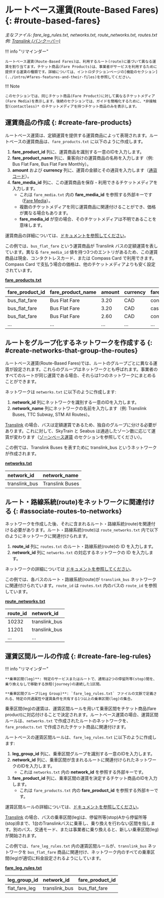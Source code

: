 # ルートベース運賃(Route-Based Fares) {: #route-based-fares}


*主なファイル: fare_leg_rules.txt, networks.txt, route_networks.txt, routes.txt*  
*例: [Translink (バンクーバー)](../intro/#translink-vancouver)*

!!! info "リマインダー"

    ルートベース運賃(Route-Based Fares)は、利用するルート(route)に基づいて異なる運賃を割り当てます。チケット商品(Fare Products)は、事業者がサービスを利用するために提供する運賃の種類です。詳細については、イントロダクションページの[機能のセクション](../intro/#fares-features-and-their-files)を参照してください。

!!! Note

    このセクションでは、同じチケット商品(Fare Product)に対して異なるチケットメディア(Fare Media)を表示します。後続のセクションでは、ガイドを簡略化するために、*非接触型(contactless)* のチケットメディアを持つチケット商品のみを表示します。

## 運賃商品の作成 {: #create-fare-products}


ルートベース運賃は、定額運賃を提供する運賃商品によって表現されます。ルートベースの運賃商品は、`fare_products.txt` に以下のように作成します。

1. **fare_product_id** 列に、運賃商品を識別する一意のIDを入力します。  
2. **fare_product_name** 列に、乗客向けの運賃商品の名称を入力します（例: Bus Flat Fare, Bus Flat Fare Monthly）。  
3. **amount** および **currency** 列に、運賃の金額とその通貨を入力します（[通貨コード](https://en.wikipedia.org/wiki/ISO_4217#Active_codes)）。  
4. **fare_media_id** 列に、この運賃商品を保存・利用できるチケットメディアを入力します。  
    * これは `fare_media.txt` 内の **fare_media_id** を参照する外部キーです（[Fare Media](../fare-media)）。  
    * 複数のチケットメディアを同じ運賃商品に関連付けることができ、価格が異なる場合もあります。  
    * **fare_media_id** が空の場合、そのチケットメディアは不明であることを意味します。

運賃商品の詳細については、[ドキュメントを参照してください](../../../reference/#fare_productstxt)。

この例では、`bus_flat_fare` という運賃商品が Translink バスの定額運賃を表しています。異なる `fare_media_id` 値を持つ3つのエントリがあるため、この運賃商品は現金、コンタクトレスカード、または Compass Card で利用できます。Compass Card で支払う場合の価格は、他のチケットメディアよりも安く設定されています。

[**fare_products.txt**](../../../reference/#fare_productstxt)

| fare_product_id | fare_product_name | amount | currency | fare_media_id |
| :---- | :---- | :---- | :---- | :---- |
| bus_flat_fare | Bus Flat Fare | 3.20 | CAD | contactless |
| bus_flat_fare | Bus Flat Fare | 3.20 | CAD | cash |
| bus_flat_fare | Bus Flat Fare | 2.60 | CAD | compass_card |
| … | … | … | … | … |

## ルートをグループ化するネットワークを作成する {: #create-networks-that-group-the-routes}

ルートベース運賃(Route-Based Fares)では、ルートのグループごとに異なる運賃が設定されます。これらのグループはネットワークとも呼ばれます。事業者のすべてのルートが同じ運賃である場合、それらは1つのネットワークにまとめることができます。

ネットワークは `networks.txt` に以下のように作成します:

1. **network_id** 列にネットワークを識別する一意のIDを入力します。  
2. **network_name** 列にネットワークの名前を入力します（例: Translink Buses, TTC Subway, STM All Routes）。

[Translink](../intro/#translink-vancouver) の場合、バスは定額運賃であるため、独自のグループに分ける必要があります。これに対して、SkyTrain と Seabus は通過したゾーン数に応じて運賃が変わります（[ゾーンベース運賃](../zone-based-fares) のセクションを参照してください）。

この例では、Translink Buses を表すために translink_bus というネットワークが作成されます。

[**networks.txt**](../../../reference/#networkstxt)

| network_id | network_name |
| :---- | :---- |
| translink_bus | Translink Buses |

## ルート・路線系統(route)をネットワークに関連付ける {: #associate-routes-to-networks}


ネットワークを作成した後、それに含まれるルート・路線系統(route)を関連付ける必要があります。ルート・路線系統(route)は `route_networks.txt` 内で以下のようにネットワークに関連付けられます。

1. **route_id** 列に `routes.txt` のルート・路線系統(route)の ID を入力します。  
2. **network_id** 列に `networks.txt` の対応するネットワークの ID を入力します。

ネットワークの詳細については [ドキュメントを参照してください](../../../reference/#networkstxt)。

この例では、各バスのルート・路線系統(route)が `translink_bus` ネットワークに関連付けられています。`route_id` は `routes.txt` 内のバスの `route_id` を参照しています。

[**route_networks.txt**](../../../reference/#route_networkstxt)


| route_id | network_id |
| :---- | :---- |
| 10232 | translink_bus |
| 11201 | translink_bus |
| … | … |

## 運賃区間ルールの作成 {: #create-fare-leg-rules}


!!! info "リマインダー"

    **乗車区間(leg)**: 特定のサービスまたはルートで、通常は2つの停留所等(stop)間を、乗り換えなしで移動する旅程(journey)の連続した1区間。

    **乗車区間グループ(Leg Group)**: `fare_leg_rules.txt` ファイルの文脈で定義される、特定の共通属性や運賃条件を共有する1つ以上の乗車区間(leg)の集合。

乗車区間(leg)の運賃は、運賃区間ルールを用いて乗車区間をチケット商品(fare product)に対応付けることで決定されます。ルートベース運賃の場合、運賃区間ルールは、`networks.txt` で作成されたルートのネットワークを、`fare_products.txt` で作成されたチケット商品に関連付けます。  

ルートベースの運賃区間ルールは、`fare_leg_rules.txt` に以下のように作成します:

1. **leg_group_id** 列に、乗車区間グループを識別する一意のIDを入力します。  
2. **network_id** 列に、乗車区間が含まれるルートに関連付けられたネットワークのIDを入力します。  
    * これは `networks.txt` 内の **network_id** を参照する外部キーです。  
3. **fare_product_id** 列に、乗車区間の運賃を決定するチケット商品のIDを入力します。  
    * これは `fare_products.txt` 内の **fare_product_id** を参照する外部キーです。  

運賃区間ルールの詳細については、[ドキュメントを参照してください](../../../reference/#fare_leg_rulestxt)。  

[Translink](../intro/#translink-vancouver) の場合、バスの乗車区間(leg)は、停留所等(stop)Aから停留所等(stop)Bまで、1台のTranslinkバスに乗車し、乗り換えを行わない区間を指します。別のバス、交通モード、または事業者に乗り換えると、新しい乗車区間(leg)が開始されます。  

この例では、`fare_leg_rules.txt` 内の運賃区間ルールが、`translink_bus` ネットワークを `bus_flat_fare` 商品に関連付け、ネットワーク内のすべての乗車区間(leg)が適切に料金設定されるようにしています。  

[**fare_leg_rules.txt**](../../../reference/#fare_leg_rulestxt)

| leg_group_id | network_id | fare_product_id |
| :---- | :---- | :---- |
| flat_fare_leg | translink_bus | bus_flat_fare |
